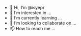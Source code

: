 - 👋 Hi, I’m @isyepr
- 👀 I’m interested in ...
- 🌱 I’m currently learning ...
- 💞️ I’m looking to collaborate on ...
- 📫 How to reach me ...

<!---
isyepr/isyepr is a ✨ special ✨ repository because its `README.md` (this file) appears on your GitHub profile.
You can click the Preview link to take a look at your changes.
--->
